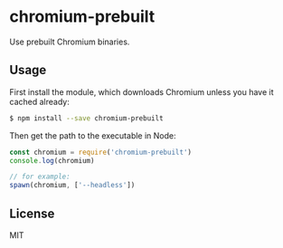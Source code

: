 
# chromium-prebuilt

Use prebuilt Chromium binaries.

## Usage

First install the module, which downloads Chromium unless you have it cached already:

```bash
$ npm install --save chromium-prebuilt
```

Then get the path to the executable in Node:

```js
const chromium = require('chromium-prebuilt')
console.log(chromium)

// for example:
spawn(chromium, ['--headless'])
```

## License

MIT
